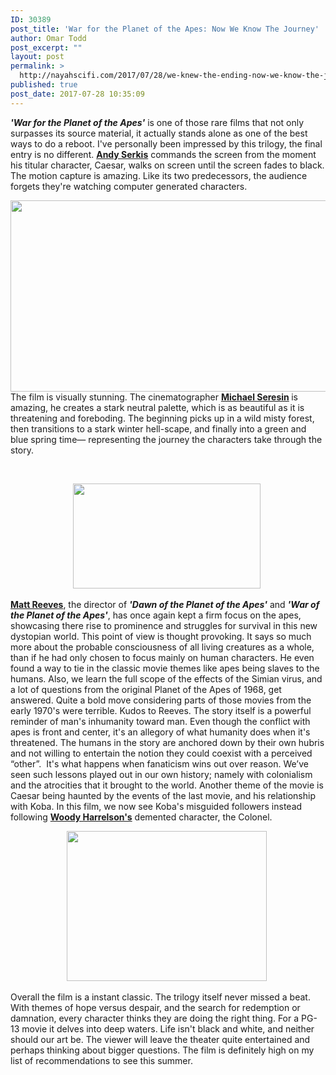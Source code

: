 ```yaml
---
ID: 30389
post_title: 'War for the Planet of the Apes: Now We Know The Journey'
author: Omar Todd
post_excerpt: ""
layout: post
permalink: >
  http://nayahscifi.com/2017/07/28/we-knew-the-ending-now-we-know-the-journey/
published: true
post_date: 2017-07-28 10:35:09
---
```

<span style="font-weight: 400;"><em><strong>'War for the Planet of the Apes'</strong></em> is one of those rare films that not only surpasses its source material, it actually stands alone as one of the best ways to do a reboot. I've personally been impressed by this trilogy, the final entry is no different. </span><span style="font-weight: 400;">
</span><span style="font-weight: 400;">
</span> <span style="font-weight: 400;"><a href="http://www.imdb.com/name/nm0785227/?ref_=fn_al_nm_1"><strong>Andy Serkis</strong></a> commands the screen from the moment his titular character, Caesar, walks on screen until the screen fades to black. The motion capture is amazing. Like its two predecessors, the audience forgets they're watching computer generated characters.  </span>
<p style="text-align: left;"><span style="font-weight: 400;"><a href="http://www.imdb.com/name/nm0785227/?ref_=fn_al_nm_1"><img class="wp-image-30392 size-full aligncenter" src="http://nayahscifi.com/wp-content/uploads/2017/07/Serkis.jpg" alt="" width="580" height="306" /></a>
</span><span style="font-weight: 400;">
</span> <span style="font-weight: 400;">The film is visually stunning. The cinematographer <strong><a href="http://www.imdb.com/name/nm0785029/?ref_=ttfc_fc_cr11">Michael Seresin</a> </strong>is amazing, he creates a stark neutral palette, which is as beautiful as it is threatening and foreboding. The beginning picks up in a wild misty forest, then transitions to a stark winter hell-scape, and finally into a green and blue spring time— representing the journey the characters take through the story.  </span></p>
&nbsp;
<p style="text-align: center;"><span style="font-weight: 400;"><a href="https://www.youtube.com/watch?v=e9Dpy3yvEyg"><img class="alignnone wp-image-30394 size-full" src="http://nayahscifi.com/wp-content/uploads/2017/07/download-1-e1501233472844.jpg" alt="" width="300" height="168" /></a>  </span></p>
<p style="text-align: left;"><span style="font-weight: 400;">
</span> <span style="font-weight: 400;"><a href="http://www.imdb.com/name/nm0716257/?ref_=ttfc_fc_dr1"><strong>Matt Reeves</strong></a>, the director of <em><strong>'</strong><strong>Dawn of the Planet of the Apes</strong><strong>'</strong></em> and <em><strong>'War of the Planet of the Apes'</strong></em>, has once again kept a firm focus on the apes, showcasing there rise to prominence and struggles for survival in this new dystopian world. This point of view is thought provoking. It says so much more about the probable consciousness of all living creatures as a whole, than if he had only chosen to focus mainly on human characters. He even found a way to tie in the classic movie themes like apes being slaves to the humans. Also, we learn the full scope of the effects of the Simian virus, and a lot of questions from the original Planet of the Apes of 1968, get answered. Quite a bold move considering parts of those movies from the early 1970's were terrible. Kudos to Reeves. </span><span style="font-weight: 400;">
</span><span style="font-weight: 400;">
</span> <span style="font-weight: 400;">The story itself is a powerful reminder of man's inhumanity toward man. Even though the conflict with apes is front and center, it's an allegory of what humanity does when it's threatened. The humans in the story are anchored down by their own hubris and not willing to entertain the notion they could coexist with a perceived “other”.  It's what happens when fanaticism wins out over reason. We’ve seen such lessons played out in our own history; namely with colonialism and the atrocities that it brought to the world. </span><span style="font-weight: 400;">
</span><span style="font-weight: 400;">
</span><span style="font-weight: 400;">Another theme of the movie is Caesar being haunted by the events of the last movie, and his relationship with Koba. In this film, we now see Koba's misguided followers instead following <a href="http://www.imdb.com/name/nm0000437/?ref_=nv_sr_1"><strong>Woody Harrelson's</strong></a> demented character, the Colonel. </span></p>
<p style="text-align: center;"><span style="font-weight: 400;"><a href="https://www.youtube.com/watch?v=e9Dpy3yvEyg"><img class="alignnone wp-image-30395 size-full" src="http://nayahscifi.com/wp-content/uploads/2017/07/168158_215.jpg" alt="" width="320" height="240" /></a>  </span></p>
<p style="text-align: left;"><span style="font-weight: 400;">
</span><span style="font-weight: 400;">Overall the film is a instant classic. The trilogy itself never missed a beat. With themes of hope versus despair, and the search for redemption or damnation, every character thinks they are doing the right thing. For a PG-13 movie it delves into deep waters. Life isn't black and white, and neither should our art </span>be. The viewer will leave the theater quite entertained and perhaps thinking about bigger questions. The film is definitely high on my list of recommendations to see this summer.</p>